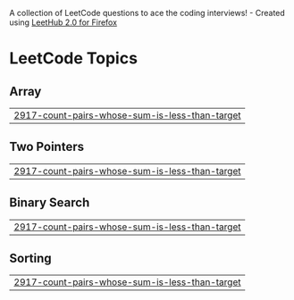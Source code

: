 A collection of LeetCode questions to ace the coding interviews! - Created using [LeetHub 2.0 for Firefox](https://github.com/maitreya2954/LeetHub-2.0-Firefox)
<!---LeetCode Topics Start-->
# LeetCode Topics
## Array
|  |
| ------- |
| [2917-count-pairs-whose-sum-is-less-than-target](https://github.com/sandeep-guttula/leet-code-solutions/tree/master/2917-count-pairs-whose-sum-is-less-than-target) |
## Two Pointers
|  |
| ------- |
| [2917-count-pairs-whose-sum-is-less-than-target](https://github.com/sandeep-guttula/leet-code-solutions/tree/master/2917-count-pairs-whose-sum-is-less-than-target) |
## Binary Search
|  |
| ------- |
| [2917-count-pairs-whose-sum-is-less-than-target](https://github.com/sandeep-guttula/leet-code-solutions/tree/master/2917-count-pairs-whose-sum-is-less-than-target) |
## Sorting
|  |
| ------- |
| [2917-count-pairs-whose-sum-is-less-than-target](https://github.com/sandeep-guttula/leet-code-solutions/tree/master/2917-count-pairs-whose-sum-is-less-than-target) |
<!---LeetCode Topics End-->